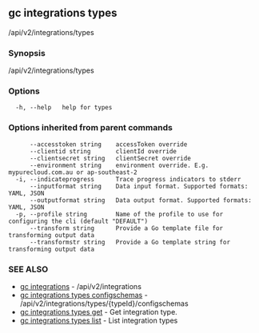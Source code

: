 ## gc integrations types

/api/v2/integrations/types

### Synopsis

/api/v2/integrations/types

### Options

```
  -h, --help   help for types
```

### Options inherited from parent commands

```
      --accesstoken string    accessToken override
      --clientid string       clientId override
      --clientsecret string   clientSecret override
      --environment string    environment override. E.g. mypurecloud.com.au or ap-southeast-2
  -i, --indicateprogress      Trace progress indicators to stderr
      --inputformat string    Data input format. Supported formats: YAML, JSON
      --outputformat string   Data output format. Supported formats: YAML, JSON
  -p, --profile string        Name of the profile to use for configuring the cli (default "DEFAULT")
      --transform string      Provide a Go template file for transforming output data
      --transformstr string   Provide a Go template string for transforming output data
```

### SEE ALSO

* [gc integrations](gc_integrations.html)	 - /api/v2/integrations
* [gc integrations types configschemas](gc_integrations_types_configschemas.html)	 - /api/v2/integrations/types/{typeId}/configschemas
* [gc integrations types get](gc_integrations_types_get.html)	 - Get integration type.
* [gc integrations types list](gc_integrations_types_list.html)	 - List integration types


